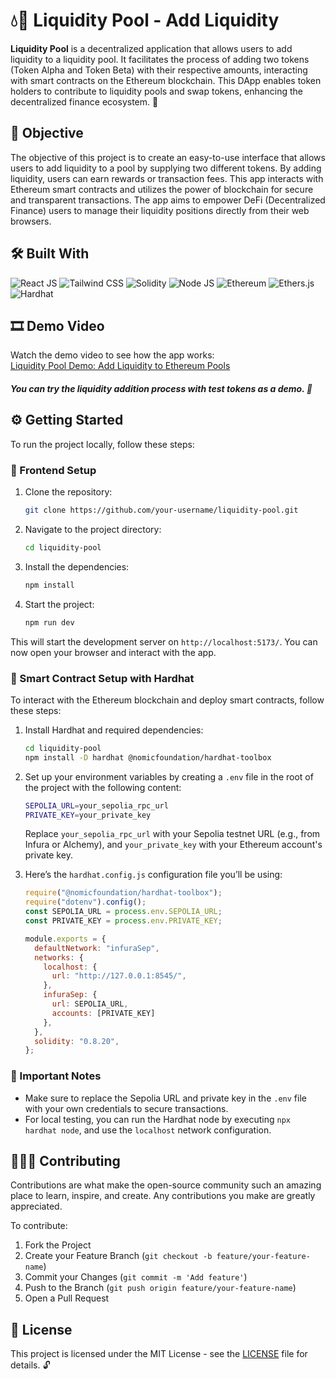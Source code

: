 # 💧💸 Liquidity Pool - Add Liquidity

**Liquidity Pool** is a decentralized application that allows users to add liquidity to a liquidity pool. It facilitates the process of adding two tokens (Token Alpha and Token Beta) with their respective amounts, interacting with smart contracts on the Ethereum blockchain. This DApp enables token holders to contribute to liquidity pools and swap tokens, enhancing the decentralized finance ecosystem. 💸

## 🎯 Objective

The objective of this project is to create an easy-to-use interface that allows users to add liquidity to a pool by supplying two different tokens. By adding liquidity, users can earn rewards or transaction fees. This app interacts with Ethereum smart contracts and utilizes the power of blockchain for secure and transparent transactions. The app aims to empower DeFi (Decentralized Finance) users to manage their liquidity positions directly from their web browsers.

## 🛠️ Built With

  ![React JS](https://img.shields.io/badge/React-61DAFB?style=flat&logo=react&logoColor=black)
  ![Tailwind CSS](https://img.shields.io/badge/Tailwind%20CSS-38B2AC?style=flat&logo=tailwindcss&logoColor=white)
  ![Solidity](https://img.shields.io/badge/Solidity-363636?style=flat&logo=solidity&logoColor=white)
  ![Node JS](https://img.shields.io/badge/Node.js-339933?style=flat&logo=nodedotjs&logoColor=white)
  ![Ethereum](https://img.shields.io/badge/Ethereum-3C3C3D?style=flat&logo=ethereum&logoColor=white)
  ![Ethers.js](https://img.shields.io/badge/Ethers.js-3C3C3D?style=flat&logo=ethers&logoColor=white)
  ![Hardhat](https://img.shields.io/badge/Hardhat-ff6c37?style=flat&logo=hardhat&logoColor=white)

  
## 🎞️ Demo Video

Watch the demo video to see how the app works:  
[Liquidity Pool Demo: Add Liquidity to Ethereum Pools](https://youtu.be/)

##### You can try the liquidity addition process with test tokens as a demo. 🧪

## ⚙️ Getting Started

To run the project locally, follow these steps:

### 🚀 Frontend Setup

1. Clone the repository:
    ```bash
    git clone https://github.com/your-username/liquidity-pool.git
    ```
2. Navigate to the project directory:
    ```bash
    cd liquidity-pool
    ```
3. Install the dependencies:
    ```bash
    npm install
    ```
4. Start the project:
    ```bash
    npm run dev
    ```

This will start the development server on `http://localhost:5173/`. You can now open your browser and interact with the app.

### 🔗 Smart Contract Setup with Hardhat

To interact with the Ethereum blockchain and deploy smart contracts, follow these steps:

1. Install Hardhat and required dependencies:
    ```bash
    cd liquidity-pool
    npm install -D hardhat @nomicfoundation/hardhat-toolbox
    ```

2. Set up your environment variables by creating a `.env` file in the root of the project with the following content:
    ```bash
    SEPOLIA_URL=your_sepolia_rpc_url
    PRIVATE_KEY=your_private_key
    ```

    Replace `your_sepolia_rpc_url` with your Sepolia testnet URL (e.g., from Infura or Alchemy), and `your_private_key` with your Ethereum account's private key.

3. Here’s the `hardhat.config.js` configuration file you’ll be using:

    ```javascript
    require("@nomicfoundation/hardhat-toolbox");
    require("dotenv").config();
    const SEPOLIA_URL = process.env.SEPOLIA_URL;
    const PRIVATE_KEY = process.env.PRIVATE_KEY;

    module.exports = {
      defaultNetwork: "infuraSep",
      networks: {
        localhost: {
          url: "http://127.0.0.1:8545/",
        },
        infuraSep: {
          url: SEPOLIA_URL,
          accounts: [PRIVATE_KEY]
        },
      },
      solidity: "0.8.20",
    };
    ```

### 🔑 Important Notes

- Make sure to replace the Sepolia URL and private key in the `.env` file with your own credentials to secure transactions.
- For local testing, you can run the Hardhat node by executing `npx hardhat node`, and use the `localhost` network configuration.

## 🧑‍🤝‍🧑 Contributing

Contributions are what make the open-source community such an amazing place to learn, inspire, and create. Any contributions you make are greatly appreciated.

To contribute:
1. Fork the Project
2. Create your Feature Branch (`git checkout -b feature/your-feature-name`)
3. Commit your Changes (`git commit -m 'Add feature'`)
4. Push to the Branch (`git push origin feature/your-feature-name`)
5. Open a Pull Request

## 📄 License

This project is licensed under the MIT License - see the [LICENSE](LICENSE) file for details. 🔓
